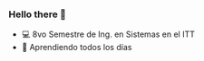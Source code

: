 ### Hello there 👋


- :computer: 8vo Semestre de Ing. en Sistemas en el ITT 
- :book: Aprendiendo todos los días


